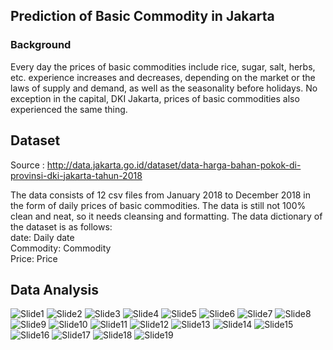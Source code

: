 ## Prediction of Basic Commodity in Jakarta
### Background
Every day the prices of basic commodities include rice, sugar, salt, herbs, etc. experience increases and decreases, depending on the market or the laws of supply and demand, as well as the seasonality before holidays. No exception in the capital, DKI Jakarta, prices of basic commodities also experienced the same thing.

## Dataset
Source : http://data.jakarta.go.id/dataset/data-harga-bahan-pokok-di-provinsi-dki-jakarta-tahun-2018

The data consists of 12 csv files from January 2018 to December 2018 in the form of daily prices of basic commodities. The data is still not 100% clean and neat, so it needs cleansing and formatting. The data dictionary of the dataset is as follows:  
date: Daily date  
Commodity: Commodity  
Price: Price  

## Data Analysis
![Slide1](https://github.com/ikanurlaily/Prediksi-Harga-Komoditas-Pangan-di-Jakarta/blob/main/REPORT/1.jpg)
![Slide2](https://github.com/ikanurlaily/Prediksi-Harga-Komoditas-Pangan-di-Jakarta/blob/main/REPORT/2.jpg)
![Slide3](https://github.com/ikanurlaily/Prediksi-Harga-Komoditas-Pangan-di-Jakarta/blob/main/REPORT/3.jpg)
![Slide4](https://github.com/ikanurlaily/Prediksi-Harga-Komoditas-Pangan-di-Jakarta/blob/main/REPORT/4.jpg)
![Slide5](https://github.com/ikanurlaily/Prediksi-Harga-Komoditas-Pangan-di-Jakarta/blob/main/REPORT/5.jpg)
![Slide6](https://github.com/ikanurlaily/Prediksi-Harga-Komoditas-Pangan-di-Jakarta/blob/main/REPORT/6.jpg)
![Slide7](https://github.com/ikanurlaily/Prediksi-Harga-Komoditas-Pangan-di-Jakarta/blob/main/REPORT/7.jpg)
![Slide8](https://github.com/ikanurlaily/Prediksi-Harga-Komoditas-Pangan-di-Jakarta/blob/main/REPORT/8.jpg)
![Slide9](https://github.com/ikanurlaily/Prediksi-Harga-Komoditas-Pangan-di-Jakarta/blob/main/REPORT/9.jpg)
![Slide10](https://github.com/ikanurlaily/Prediksi-Harga-Komoditas-Pangan-di-Jakarta/blob/main/REPORT/10.jpg)
![Slide11](https://github.com/ikanurlaily/Prediksi-Harga-Komoditas-Pangan-di-Jakarta/blob/main/REPORT/11.jpg)
![Slide12](https://github.com/ikanurlaily/Prediksi-Harga-Komoditas-Pangan-di-Jakarta/blob/main/REPORT/12.jpg)
![Slide13](https://github.com/ikanurlaily/Prediksi-Harga-Komoditas-Pangan-di-Jakarta/blob/main/REPORT/13.jpg)
![Slide14](https://github.com/ikanurlaily/Prediksi-Harga-Komoditas-Pangan-di-Jakarta/blob/main/REPORT/14.jpg)
![Slide15](https://github.com/ikanurlaily/Prediksi-Harga-Komoditas-Pangan-di-Jakarta/blob/main/REPORT/15.jpg)
![Slide16](https://github.com/ikanurlaily/Prediksi-Harga-Komoditas-Pangan-di-Jakarta/blob/main/REPORT/16.jpg)
![Slide17](https://github.com/ikanurlaily/Prediksi-Harga-Komoditas-Pangan-di-Jakarta/blob/main/REPORT/17.jpg)
![Slide18](https://github.com/ikanurlaily/Prediksi-Harga-Komoditas-Pangan-di-Jakarta/blob/main/REPORT/18.jpg)
![Slide19](https://github.com/ikanurlaily/Prediksi-Harga-Komoditas-Pangan-di-Jakarta/blob/main/REPORT/19.jpg)

